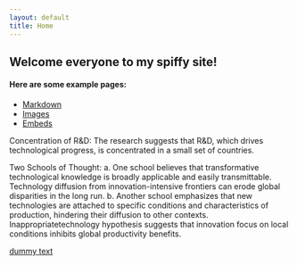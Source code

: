 ```yaml
---
layout: default
title: Home
---
```


## Welcome everyone to my spiffy site!


#### Here are some example pages:

- [Markdown](02-markdown-examples)
- [Images](03-images-examples)
- [Embeds](04-embeds-examples)


Concentration of R&D: The research suggests that R&D, which drives technological progress, is concentrated in a small set of countries.

Two Schools of Thought:
a. One school believes that transformative technological knowledge is broadly applicable and easily transmittable. Technology diffusion from innovation-intensive frontiers can erode global disparities in the long run.
b. Another school emphasizes that new technologies are attached to specific conditions and characteristics of production, hindering their diffusion to other contexts. Inappropriatetechnology hypothesis suggests that innovation focus on local conditions inhibits global productivity benefits.


[dummy text](http://fillerama.io/)









